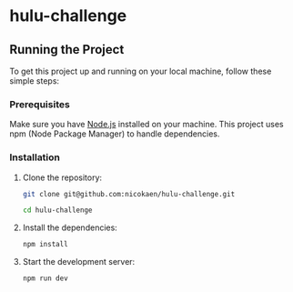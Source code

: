 # hulu-challenge

## Running the Project

To get this project up and running on your local machine, follow these simple steps:

### Prerequisites

Make sure you have [Node.js](https://nodejs.org/) installed on your machine. This project uses npm (Node Package Manager) to handle dependencies.

### Installation

1. Clone the repository:

   ```bash
   git clone git@github.com:nicokaen/hulu-challenge.git

   cd hulu-challenge
   ```

2. Install the dependencies:

   ```bash
   npm install
   ```

3. Start the development server:
   ```
   npm run dev
   ```
